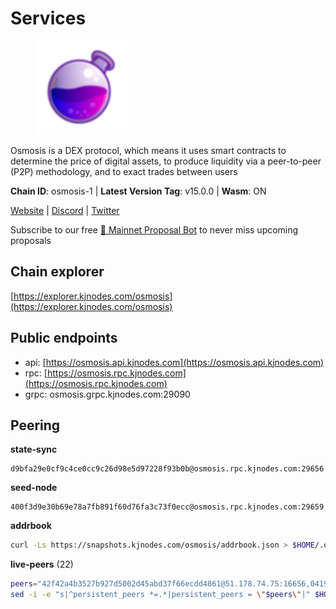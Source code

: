 # Services

<figure><img src="https://raw.githubusercontent.com/kj89/cosmos-images/main/logos/osmosis.png" width="150" alt=""><figcaption></figcaption></figure>

Osmosis is a DEX protocol, which means it uses smart contracts  to determine the price of digital assets, to produce liquidity  via a peer-to-peer (P2P) methodology, and to exact trades between users

**Chain ID**: osmosis-1 | **Latest Version Tag**: v15.0.0 | **Wasm**: ON

[Website](https://osmosis.zone) | [Discord](https://discord.gg/osmosis) | [Twitter](https://twitter.com/osmosiszone)



Subscribe to our free [🤖 Mainnet Proposal Bot](https://t.me/kjnodes_proposal_bot) to never miss upcoming proposals


## Chain explorer
[https://explorer.kjnodes.com/osmosis](https://explorer.kjnodes.com/osmosis)

## Public endpoints

* api: [https://osmosis.api.kjnodes.com](https://osmosis.api.kjnodes.com)
* rpc: [https://osmosis.rpc.kjnodes.com](https://osmosis.rpc.kjnodes.com)
* grpc: osmosis.grpc.kjnodes.com:29090

## Peering

**state-sync**

```text
d9bfa29e0cf9c4ce0cc9c26d98e5d97228f93b0b@osmosis.rpc.kjnodes.com:29656
```

**seed-node**

```text
400f3d9e30b69e78a7fb891f60d76fa3c73f0ecc@osmosis.rpc.kjnodes.com:29659
```

**addrbook**
```bash
curl -Ls https://snapshots.kjnodes.com/osmosis/addrbook.json > $HOME/.osmosisd/config/addrbook.json
```

**live-peers** (22)
```bash
peers="42f42a4b3527b927d5002d45abd37f66ecdd4861@51.178.74.75:16656,0419c998d6aac0afdb05808ad9a935670248e209@65.108.204.56:26656,4a837e3411b0281f00c07706cfea72d3ebc575f1@176.9.38.49:26656,a2024229e2eed1650ba3a3ea9db67fa318dc232e@142.132.199.3:26656,406f64a8d601e34d7311fd61ec87b0c7028bd230@138.201.23.39:46656,1c398af2208984d4e59bc41132e3eac0508abb0f@95.216.76.251:26656,f95d9634ad68b8f0ac80ce308adb71d8c119ada5@141.98.219.104:26656,e153cc49052d67280dfdd6d660f3d98622905850@209.133.193.74:26656,d9bfa29e0cf9c4ce0cc9c26d98e5d97228f93b0b@65.109.88.38:29656,32e9d4a7413dd5393c8be004bee68dea683be839@65.21.227.95:2004,07f85420d666810a15816b27e85122b56057c5ba@3.15.176.200:26656,82e224c9640048a6513c589e904c0d903bb99f32@74.118.140.23:26656,6b1dd134b30aeaeb2f21f33bd2cd0370a2275501@138.68.6.165:26656,e613079d9b1c1c688963215a975cc9b29722f4fb@65.108.238.103:12556,f57867b423fb1339cd3e2679bb1018fb0945a50e@18.159.135.176:26656,d4e6a9d74abbf4676c8fd2d58d27fc24b59056b9@143.198.22.206:26656,8e72d0b37a9dc16ea58c0da705caa6530badd6ce@138.197.68.193:26656,569aac51b04607a18696c63035586816dec85511@157.90.213.235:26656,94e69330d6f4cfe221cdd2ce49ee141e53e5f200@23.106.120.6:26656,c7fb97358712f447ca0689e814fe8c965a71b314@65.21.133.114:26656,33cf290cc0cfec8c59e6af86f1a5579303d21087@138.68.14.64:26656,a9fcdca4992366b1672b4f2cae6c0a749294bb37@52.12.69.48:26656"
sed -i -e "s|^persistent_peers *=.*|persistent_peers = \"$peers\"|" $HOME/.osmosisd/config/config.toml
```
